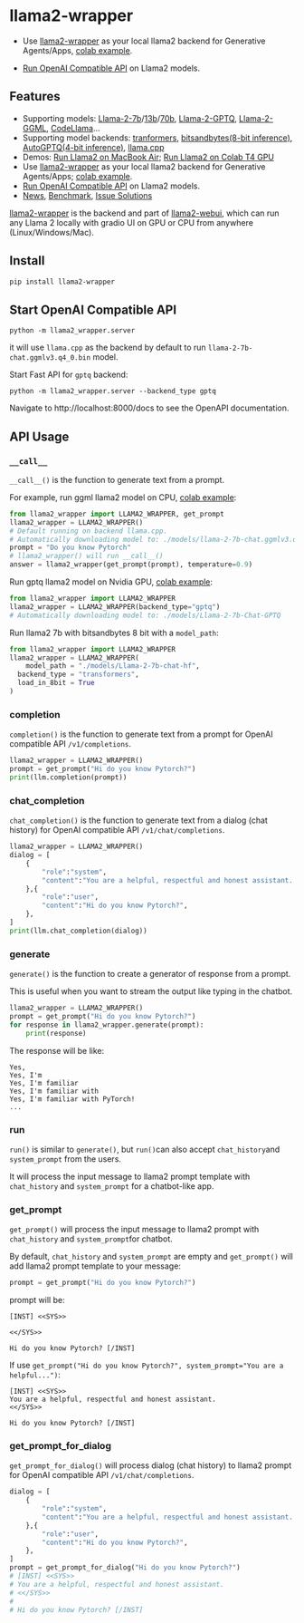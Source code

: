 # llama2-wrapper

- Use [llama2-wrapper](https://pypi.org/project/llama2-wrapper/) as your local llama2 backend for Generative Agents/Apps, [colab example](https://github.com/liltom-eth/llama2-webui/blob/main/colab/Llama_2_7b_Chat_GPTQ.ipynb). 

- [Run OpenAI Compatible API](https://github.com/liltom-eth/llama2-webui#start-openai-compatible-api) on Llama2 models.

## Features

- Supporting models: [Llama-2-7b](https://huggingface.co/meta-llama/Llama-2-7b-chat-hf)/[13b](https://huggingface.co/llamaste/Llama-2-13b-chat-hf)/[70b](https://huggingface.co/llamaste/Llama-2-70b-chat-hf), [Llama-2-GPTQ](https://huggingface.co/TheBloke/Llama-2-7b-Chat-GPTQ), [Llama-2-GGML](https://huggingface.co/TheBloke/Llama-2-7B-Chat-GGML), [CodeLlama](https://huggingface.co/TheBloke/CodeLlama-7B-Instruct-GPTQ)...
- Supporting model backends: [tranformers](https://github.com/huggingface/transformers), [bitsandbytes(8-bit inference)](https://github.com/TimDettmers/bitsandbytes), [AutoGPTQ(4-bit inference)](https://github.com/PanQiWei/AutoGPTQ), [llama.cpp](https://github.com/ggerganov/llama.cpp)
- Demos: [Run Llama2 on MacBook Air](https://twitter.com/liltom_eth/status/1682791729207070720?s=20); [Run Llama2 on Colab T4 GPU](https://github.com/liltom-eth/llama2-webui/blob/main/colab/Llama_2_7b_Chat_GPTQ.ipynb)
- Use  [llama2-wrapper](https://pypi.org/project/llama2-wrapper/)  as your local llama2 backend for Generative Agents/Apps; [colab example](./colab/Llama_2_7b_Chat_GPTQ.ipynb).  
- [Run OpenAI Compatible API](https://github.com/liltom-eth/llama2-webui#start-openai-compatible-api) on Llama2 models.
- [News](https://github.com/liltom-eth/llama2-webui/blob/main/docs/news.md), [Benchmark](https://github.com/liltom-eth/llama2-webui/blob/main/docs/performance.md), [Issue Solutions](https://github.com/liltom-eth/llama2-webui/blob/main/docs/issues.md)

[llama2-wrapper](https://pypi.org/project/llama2-wrapper/)  is the backend and part of [llama2-webui](https://github.com/liltom-eth/llama2-webui), which can run any Llama 2 locally with gradio UI on GPU or CPU from anywhere (Linux/Windows/Mac).

## Install

```bash
pip install llama2-wrapper
```

## Start OpenAI Compatible  API

```
python -m llama2_wrapper.server
```

it will use `llama.cpp` as the backend by default to run `llama-2-7b-chat.ggmlv3.q4_0.bin` model.

Start Fast API for `gptq` backend:

```
python -m llama2_wrapper.server --backend_type gptq
```

Navigate to http://localhost:8000/docs to see the OpenAPI documentation.

## API Usage

###  `__call__`

`__call__()` is the function to generate text from a prompt. 

For example, run ggml llama2 model on CPU, [colab example](https://github.com/liltom-eth/llama2-webui/blob/main/colab/ggmlv3_q4_0.ipynb):

```python
from llama2_wrapper import LLAMA2_WRAPPER, get_prompt 
llama2_wrapper = LLAMA2_WRAPPER()
# Default running on backend llama.cpp.
# Automatically downloading model to: ./models/llama-2-7b-chat.ggmlv3.q4_0.bin
prompt = "Do you know Pytorch"
# llama2_wrapper() will run __call__()
answer = llama2_wrapper(get_prompt(prompt), temperature=0.9)
```

Run gptq llama2 model on Nvidia GPU, [colab example](https://github.com/liltom-eth/llama2-webui/blob/main/colab/Llama_2_7b_Chat_GPTQ.ipynb):

```python
from llama2_wrapper import LLAMA2_WRAPPER 
llama2_wrapper = LLAMA2_WRAPPER(backend_type="gptq")
# Automatically downloading model to: ./models/Llama-2-7b-Chat-GPTQ
```

Run llama2 7b with bitsandbytes 8 bit with a `model_path`:

```python
from llama2_wrapper import LLAMA2_WRAPPER 
llama2_wrapper = LLAMA2_WRAPPER(
	model_path = "./models/Llama-2-7b-chat-hf",
  backend_type = "transformers",
  load_in_8bit = True
)
```

### completion

  `completion()`  is the function to generate text from a prompt for OpenAI compatible API `/v1/completions`.

```python
llama2_wrapper = LLAMA2_WRAPPER()
prompt = get_prompt("Hi do you know Pytorch?")
print(llm.completion(prompt))
```

### chat_completion

  `chat_completion()`  is the function to generate text from a dialog (chat history) for OpenAI compatible API `/v1/chat/completions`.

```python
llama2_wrapper = LLAMA2_WRAPPER()
dialog = [
    {
        "role":"system",
        "content":"You are a helpful, respectful and honest assistant. "
    },{
        "role":"user",
        "content":"Hi do you know Pytorch?",
    },
]
print(llm.chat_completion(dialog))
```

### generate

`generate()` is the function to create a generator of response from a prompt.

This is useful when you want to stream the output like typing in the chatbot.

```python
llama2_wrapper = LLAMA2_WRAPPER()
prompt = get_prompt("Hi do you know Pytorch?")
for response in llama2_wrapper.generate(prompt):
	print(response)

```

The response will be like:

```
Yes, 
Yes, I'm 
Yes, I'm familiar 
Yes, I'm familiar with 
Yes, I'm familiar with PyTorch! 
...
```

### run

`run()` is similar to `generate()`, but `run()`can also accept `chat_history`and `system_prompt` from the users.

It will process the input message to llama2 prompt template with `chat_history` and `system_prompt` for a chatbot-like app.

### get_prompt

`get_prompt()` will process the input message to llama2 prompt with `chat_history` and `system_prompt`for chatbot.

By default, `chat_history` and `system_prompt` are empty and `get_prompt()` will add llama2 prompt template to your message:

```python
prompt = get_prompt("Hi do you know Pytorch?")
```

prompt will be:

```
[INST] <<SYS>>

<</SYS>>

Hi do you know Pytorch? [/INST]
```

If use `get_prompt("Hi do you know Pytorch?", system_prompt="You are a helpful...")`:

```
[INST] <<SYS>>
You are a helpful, respectful and honest assistant. 
<</SYS>>

Hi do you know Pytorch? [/INST]
```

### get_prompt_for_dialog

`get_prompt_for_dialog()` will process dialog (chat history) to llama2 prompt for OpenAI compatible API `/v1/chat/completions`.

```python
dialog = [
    {
        "role":"system",
        "content":"You are a helpful, respectful and honest assistant. "
    },{
        "role":"user",
        "content":"Hi do you know Pytorch?",
    },
]
prompt = get_prompt_for_dialog("Hi do you know Pytorch?")
# [INST] <<SYS>>
# You are a helpful, respectful and honest assistant. 
# <</SYS>>
# 
# Hi do you know Pytorch? [/INST]
```

